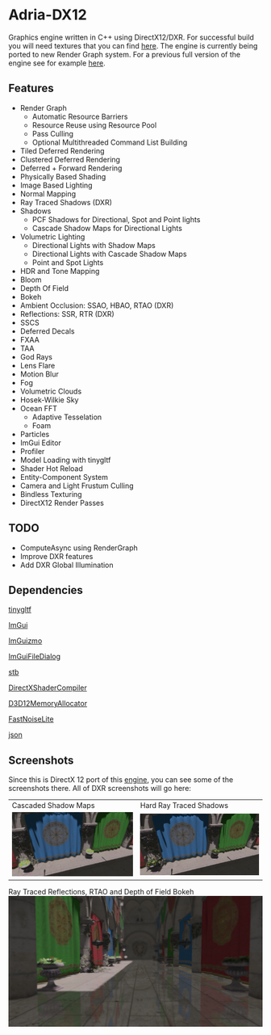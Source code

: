 # Adria-DX12

Graphics engine written in C++ using DirectX12/DXR. For successful build you will need textures that you can find [here](https://github.com/mateeeeeee/Adria-DX11/releases/tag/1.0).
The engine is currently being ported to new Render Graph system. For a previous full version of the engine see for example [here](https://github.com/mateeeeeee/Adria-DX12/tree/cb7cdf03123f3109c2de02f4e10d6596c2a74650).
## Features
* Render Graph
	- Automatic Resource Barriers
	- Resource Reuse using Resource Pool
	- Pass Culling
	- Optional Multithreaded Command List Building
* Tiled Deferred Rendering 
* Clustered Deferred Rendering
* Deferred + Forward Rendering 
* Physically Based Shading
* Image Based Lighting
* Normal Mapping
* Ray Traced Shadows (DXR)
* Shadows
    - PCF Shadows for Directional, Spot and Point lights
    - Cascade Shadow Maps for Directional Lights
* Volumetric Lighting
    - Directional Lights with Shadow Maps
    - Directional Lights with Cascade Shadow Maps
    - Point and Spot Lights 
* HDR and Tone Mapping
* Bloom
* Depth Of Field
* Bokeh
* Ambient Occlusion: SSAO, HBAO, RTAO (DXR)
* Reflections: SSR, RTR (DXR)
* SSCS
* Deferred Decals
* FXAA
* TAA
* God Rays
* Lens Flare
* Motion Blur
* Fog
* Volumetric Clouds
* Hosek-Wilkie Sky
* Ocean FFT
    - Adaptive Tesselation
    - Foam
* Particles
* ImGui Editor
* Profiler
* Model Loading with tinygltf
* Shader Hot Reload
* Entity-Component System
* Camera and Light Frustum Culling
* Bindless Texturing 
* DirectX12 Render Passes

## TODO
* ComputeAsync using RenderGraph
* Improve DXR features
* Add DXR Global Illumination

## Dependencies
[tinygltf](https://github.com/syoyo/tinygltf)

[ImGui](https://github.com/ocornut/imgui)

[ImGuizmo](https://github.com/CedricGuillemet/ImGuizmo)

[ImGuiFileDialog](https://github.com/aiekick/ImGuiFileDialog)

[stb](https://github.com/nothings/stb)

[DirectXShaderCompiler](https://github.com/microsoft/DirectXShaderCompiler)

[D3D12MemoryAllocator](https://github.com/GPUOpen-LibrariesAndSDKs/D3D12MemoryAllocator)

[FastNoiseLite](https://github.com/Auburn/FastNoiseLite)

[json](https://github.com/nlohmann/json)

## Screenshots

Since this is DirectX 12 port of this [engine](https://github.com/mate286/Adria-DX11), you can see some of the screenshots there. 
All of DXR screenshots will go here:

<table>
  <tr>
    <td>Cascaded Shadow Maps</td>
     <td>Hard Ray Traced Shadows</td>
     </tr>
  <tr>
    <td><img src="Screenshots/cascades.png"></td>
    <td><img src="Screenshots/rtshadows.png"></td>
  </tr>
</table>

Ray Traced Reflections, RTAO and Depth of Field Bokeh
![alt text](Screenshots/rtr.png "Ray Traced Reflections") 
